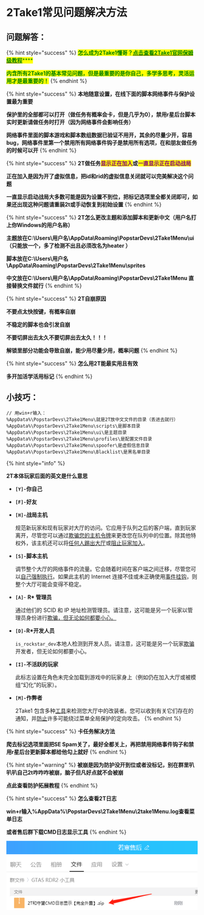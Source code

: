 # 2Take1常见问题解决方法

## **问题解答：**

{% hint style="success" %}
<mark style="color:green;">**怎么成为2Take1懂哥？**</mark>[<mark style="color:green;">**点击查看2Take1官网保姆级教程**</mark>](https://gta.2take1.menu/account/)<mark style="color:green;">****</mark>

<mark style="color:green;">**内含所有2Take1的基本常见问题，但是最重要的是你自己，多学多思考，灵活运用才是最重要的！**</mark>
{% endhint %}

{% hint style="success" %}
**本地随意设置，在线下面的脚本网络事件与保护设置最为重要**

**保护里的全部都可以打开（做任务有概率会卡，但是几乎为0），禁用r星后台脚本实时更新请做任务时打开（因为网络事件会影响任务）**

**网络事件里面的脚本游戏和脚本数组数据已验证不用开，其余的尽量少开，容易bug，网络事件里第一个禁用所有网络事件钩子是禁用所有选项，在和朋友做任务的时候可以开**
{% endhint %}

{% hint style="success" %}
**2T做任务**<mark style="color:purple;">**显示正在加入**</mark>**或**<mark style="color:purple;">**一直显示正在启动战局**</mark>

**正在加入是因为开了虚拟信息，把id和rid的虚拟信息关闭就可以完美解决这个问题**

**一直显示启动战局大多数可能是因为设置不到位，把标记选项里全都关闭即可，如果还出现这种问题请重装2t或手动恢复到初始设置**
{% endhint %}

{% hint style="success" %}
**2T怎么更改主题和添加脚本和更新中文（用户名打上你Windows的用户名称）**

**主题放在C:\Users\用户名\AppData\Roaming\PopstarDevs\2Take1Menu\ui（只能放一个，多了检测不出且必须改名为heater ）**

**脚本放在C:\Users\用户名\AppData\Roaming\PopstarDevs\2Take1Menu\sprites**

**中文放在C:\Users\用户名\AppData\Roaming\PopstarDevs\2Take1Menu 直接替换文件就行**
{% endhint %}

{% hint style="success" %}
**2T自崩原因**

**不要点太快按键，有概率自崩**

**不稳定的脚本也会引发自崩**

**不要切屏出去太久不要切屏出去太久！！！**

**解锁里部分功能会导致自崩，能少用尽量少用，概率问题**
{% endhint %}

{% hint style="success" %}
**怎么用2T能最实用且有效**

**多开加活学活用标记**
{% endhint %}

## **小技巧：**

```
// 用win+r输入：
%AppData%\PopstarDevs\2Take1Menu\就是2T放中文文件的目录（丢进去就行）
%AppData%\PopstarDevs\2Take1Menu\scripts\是脚本目录
%AppData%\PopstarDevs\2Take1Menu\ui\是主题目录
%AppData%\PopstarDevs\2Take1Menu\profiles\是配置文件目录
%AppData%\PopstarDevs\2Take1Menu\spoofer\是虚假信息目录
%AppData%\PopstarDevs\2Take1Menu\Blacklist\是黑名单目录
```





{% hint style="info" %}


**2T本体玩家后面的英文是什么意思**

* **`[Y]-`你自己**
* **`[F]-`好友**
*   **`[H]-`战局主机**

    规范新玩家和现有玩家对大厅的访问。它应用于队列之后的客户端，直到玩家离开，尽管您可以通过[欺骗您的主机令牌](https://gta.2take1.menu/features/online/spoofer/)来更改您在队列中的位置。除其他特权外，该主机还可以将[任何人踢出大厅](https://gta.2take1.menu/features/online/online-players/#host-kick)或[阻止玩家加入](https://gta.2take1.menu/features/online/lobby/#block-join-requests)。
*   **`[S]-`脚本主机**

    调节整个大厅的网络事件的流量。它会随着时间在客户端之间迁移，尽管您可以[自己强制执行](https://gta.2take1.menu/features/online/lobby/#force-script-host)。如果此主机的 Internet 连接不佳或未正确使用[事件挂钩](https://gta.2take1.menu/features/online/event-hooks/)，则整个大厅可能会变得不稳定。
*   **`[A]`**- **R\* 管理员**

    通过他们的 SCID 和 IP 地址检测管理员。请注意，这可能是另一个玩家以管理员身份进行[欺骗，但无论如何都要小心。](https://gta.2take1.menu/features/online/spoofer/)
*   **`[D]-`R\*开发人员**

    `is_rockstar_dev`本地人检测到开发人员。请注意，这可能是另一个玩家[欺骗](https://gta.2take1.menu/features/online/spoofer/)开发者，但无论如何都要小心。
*   **`[I]-`不活跃的玩家**

    此标志设置在角色未完全加载到游戏中的玩家身上（例如仍在加入大厅或被模组“幻化”的玩家）。
*   **`[M]-`作弊者**

    2Take1 包含多种[工具](https://gta.2take1.menu/features/online/modder-detection/)来检测您大厅中的改装者。您可以收到有关它们存在的通知，并[防止](https://gta.2take1.menu/features/online/protections/#block-from-modders)许多可能绕过菜单全局保护的定向攻击。
{% endhint %}

{% hint style="success" %}
**卡任务解决方法**

**爬去标记选项里面把SE Spam关了，最好全都关上，再把禁用网络事件钩子和禁用r星后台更新脚本都给他勾上就好**
{% endhint %}

{% hint style="warning" %}
**被崩是因为防护没开到位或者没标记，别在群里叭叭叭自己2t咋咋咋被崩，脑子但凡好点就不会被崩**

**点此查看防护拓展教程**
{% endhint %}

{% hint style="success" %}
**怎么查看2T日志**

**win+r输入%AppData%\PopstarDevs\2Take1Menu\2take1Menu.log查看菜单日志**

**或者售后群下载CMD日志显示工具**
{% endhint %}

![](<../../.gitbook/assets/image (30) (1).png>)

